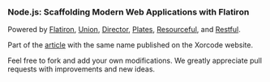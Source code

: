### Node.js: Scaffolding Modern Web Applications with Flatiron

Powered by [Flatiron](https://github.com/flatiron/flatiron), [Union](https://github.com/flatiron/union), [Director](https://github.com/flatiron/director), [Plates](https://github.com/flatiron/plates), [Resourceful](https://github.com/flatiron/resourceful), and [Restful](https://github.com/flatiron/restful).

Part of the [article](http://www.xorcode.com/2013/08/05/node-js-scaffolding-modern-web-applications-with-flatiron/) with the same name published on the Xorcode website.

Feel free to fork and add your own modifications. We greatly appreciate pull requests with improvements and new ideas.
